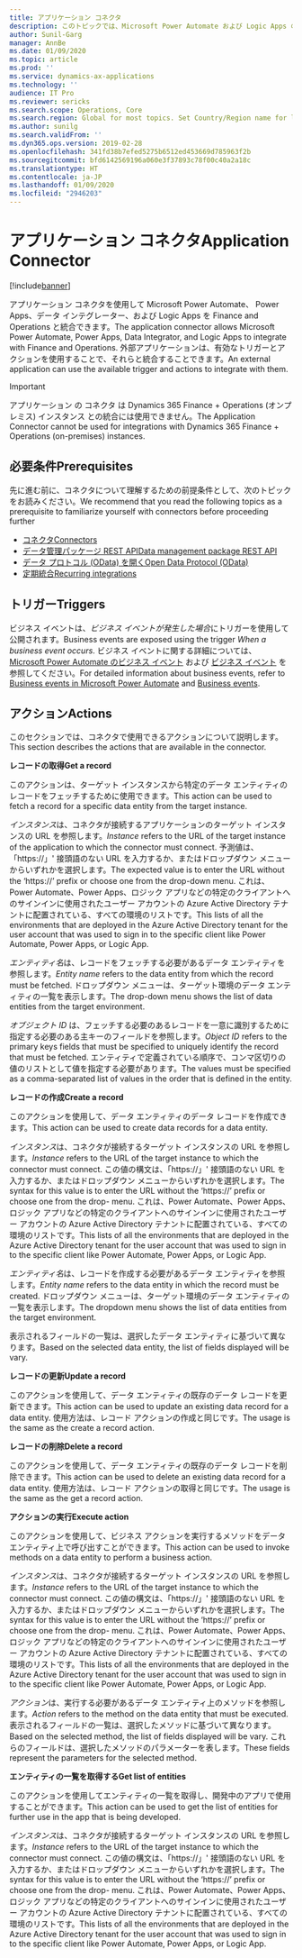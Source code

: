 ```yaml
---
title: アプリケーション コネクタ
description: このトピックでは、Microsoft Power Automate および Logic Apps のアプリケーション コネクタに関する情報を提供します。
author: Sunil-Garg
manager: AnnBe
ms.date: 01/09/2020
ms.topic: article
ms.prod: ''
ms.service: dynamics-ax-applications
ms.technology: ''
audience: IT Pro
ms.reviewer: sericks
ms.search.scope: Operations, Core
ms.search.region: Global for most topics. Set Country/Region name for localizations
ms.author: sunilg
ms.search.validFrom: ''
ms.dyn365.ops.version: 2019-02-28
ms.openlocfilehash: 341fd38b7efed5275b6512ed453669d785963f2b
ms.sourcegitcommit: bfd6142569196a060e3f37893c78f00c40a2a18c
ms.translationtype: HT
ms.contentlocale: ja-JP
ms.lasthandoff: 01/09/2020
ms.locfileid: "2946203"
---
```

# <a name="application-connector"></a><span data-ttu-id="0a5cb-103">アプリケーション コネクタ</span><span class="sxs-lookup"><span data-stu-id="0a5cb-103">Application Connector</span></span>

[!include[banner](../includes/banner.md)]

<span data-ttu-id="0a5cb-104">アプリケーション コネクタを使用して Microsoft Power Automate、 Power Apps、データ インテグレーター、および Logic Apps を Finance and Operations と統合できます。</span><span class="sxs-lookup"><span data-stu-id="0a5cb-104">The application connector allows Microsoft Power Automate, Power Apps, Data Integrator, and Logic Apps to integrate with Finance and Operations.</span></span> <span data-ttu-id="0a5cb-105">外部アプリケーションは、有効なトリガーとアクションを使用することで、それらと統合することできます。</span><span class="sxs-lookup"><span data-stu-id="0a5cb-105">An external application can use the available trigger and actions to integrate with them.</span></span>

> [!IMPORTANT]
> <span data-ttu-id="0a5cb-106">アプリケーション の コネクタ は Dynamics 365 Finance + Operations (オンプレミス) インスタンス との統合には使用できません。</span><span class="sxs-lookup"><span data-stu-id="0a5cb-106">The Application Connector cannot be used for integrations with Dynamics 365 Finance + Operations (on-premises) instances.</span></span>

## <a name="prerequisites"></a><span data-ttu-id="0a5cb-107">必要条件</span><span class="sxs-lookup"><span data-stu-id="0a5cb-107">Prerequisites</span></span>
<span data-ttu-id="0a5cb-108">先に進む前に、コネクタについて理解するための前提条件として、次のトピックをお読みください。</span><span class="sxs-lookup"><span data-stu-id="0a5cb-108">We recommend that you read the following topics as a prerequisite to familiarize yourself with connectors before proceeding further</span></span>

- [<span data-ttu-id="0a5cb-109">コネクタ</span><span class="sxs-lookup"><span data-stu-id="0a5cb-109">Connectors</span></span>](https://docs.microsoft.com/connectors/) 
- [<span data-ttu-id="0a5cb-110">データ管理パッケージ REST API</span><span class="sxs-lookup"><span data-stu-id="0a5cb-110">Data management package REST API</span></span>](https://docs.microsoft.com/dynamics365/unified-operations/dev-itpro/data-entities/data-management-api?toc=/fin-and-ops/toc.json)
- [<span data-ttu-id="0a5cb-111">データ プロトコル (OData) を開く</span><span class="sxs-lookup"><span data-stu-id="0a5cb-111">Open Data Protocol (OData)</span></span>](https://docs.microsoft.com/dynamics365/unified-operations/dev-itpro/data-entities/odata?toc=/fin-and-ops/toc.json) 
- [<span data-ttu-id="0a5cb-112">定期統合</span><span class="sxs-lookup"><span data-stu-id="0a5cb-112">Recurring integrations</span></span>](https://docs.microsoft.com/dynamics365/unified-operations/dev-itpro/data-entities/recurring-integrations?toc=/fin-and-ops/toc.json) 

## <a name="triggers"></a><span data-ttu-id="0a5cb-113">トリガー</span><span class="sxs-lookup"><span data-stu-id="0a5cb-113">Triggers</span></span>
<span data-ttu-id="0a5cb-114">ビジネス イベントは、*ビジネス イベントが発生した場合*にトリガーを使用して公開されます。</span><span class="sxs-lookup"><span data-stu-id="0a5cb-114">Business events are exposed using the trigger *When a business event occurs*.</span></span> <span data-ttu-id="0a5cb-115">ビジネス イベントに関する詳細については、 [Microsoft Power Automate のビジネス イベント](https://docs.microsoft.com/dynamics365/unified-operations/dev-itpro/business-events/business-events-flow) および [ビジネス イベント](https://docs.microsoft.com/dynamics365/unified-operations/dev-itpro/business-events/home-page) を参照してください。</span><span class="sxs-lookup"><span data-stu-id="0a5cb-115">For detailed information about business events, refer to [Business events in Microsoft Power Automate](https://docs.microsoft.com/dynamics365/unified-operations/dev-itpro/business-events/business-events-flow) and [Business events](https://docs.microsoft.com/dynamics365/unified-operations/dev-itpro/business-events/home-page).</span></span>

## <a name="actions"></a><span data-ttu-id="0a5cb-116">アクション</span><span class="sxs-lookup"><span data-stu-id="0a5cb-116">Actions</span></span>

<span data-ttu-id="0a5cb-117">このセクションでは、コネクタで使用できるアクションについて説明します。</span><span class="sxs-lookup"><span data-stu-id="0a5cb-117">This section describes the actions that are available in the connector.</span></span>

<span data-ttu-id="0a5cb-118">**レコードの取得**</span><span class="sxs-lookup"><span data-stu-id="0a5cb-118">**Get a record**</span></span>

<span data-ttu-id="0a5cb-119">このアクションは、ターゲット インスタンスから特定のデータ エンティティのレコードをフェッチするために使用できます。</span><span class="sxs-lookup"><span data-stu-id="0a5cb-119">This action can be used to fetch a record for a specific data entity from the target instance.</span></span>

<span data-ttu-id="0a5cb-120">*インスタンス*は、コネクタが接続するアプリケーションのターゲット インスタンスの URL を参照します。</span><span class="sxs-lookup"><span data-stu-id="0a5cb-120">*Instance* refers to the URL of the target instance of the application to which the connector must connect.</span></span> <span data-ttu-id="0a5cb-121">予測値は、「https://」' 接頭語のない URL を入力するか、またはドロップダウン メニューからいずれかを選択します。</span><span class="sxs-lookup"><span data-stu-id="0a5cb-121">The expected value is to enter the URL without the ‘https://’ prefix or choose one from the drop-down menu.</span></span> <span data-ttu-id="0a5cb-122">これは、Power Automate、Power Apps、ロジック アプリなどの特定のクライアントへのサインインに使用されたユーザー アカウントの Azure Active Directory テナントに配置されている、すべての環境のリストです。</span><span class="sxs-lookup"><span data-stu-id="0a5cb-122">This lists of all the environments that are deployed in the Azure Active Directory tenant for the user account that was used to sign in to the specific client like Power Automate, Power Apps, or Logic App.</span></span>

<span data-ttu-id="0a5cb-123">*エンティティ名*は、レコードをフェッチする必要があるデータ エンティティを参照します。</span><span class="sxs-lookup"><span data-stu-id="0a5cb-123">*Entity name* refers to the data entity from which the record must be fetched.</span></span> <span data-ttu-id="0a5cb-124">ドロップダウン メニューは、ターゲット環境のデータ エンティティの一覧を表示します。</span><span class="sxs-lookup"><span data-stu-id="0a5cb-124">The drop-down menu shows the list of data entities from the target environment.</span></span>

<span data-ttu-id="0a5cb-125">*オブジェクト ID* は、フェッチする必要のあるレコードを一意に識別するために指定する必要のある主キーのフィールドを参照します。</span><span class="sxs-lookup"><span data-stu-id="0a5cb-125">*Object ID* refers to the primary keys fields that must be specified to uniquely identify the record that must be fetched.</span></span> <span data-ttu-id="0a5cb-126">エンティティで定義されている順序で、コンマ区切りの値のリストとして値を指定する必要があります。</span><span class="sxs-lookup"><span data-stu-id="0a5cb-126">The values must be specified as a comma-separated list of values in the order that is defined in the entity.</span></span>

<span data-ttu-id="0a5cb-127">**レコードの作成**</span><span class="sxs-lookup"><span data-stu-id="0a5cb-127">**Create a record**</span></span>

<span data-ttu-id="0a5cb-128">このアクションを使用して、データ エンティティのデータ レコードを作成できます。</span><span class="sxs-lookup"><span data-stu-id="0a5cb-128">This action can be used to create data records for a data entity.</span></span>

<span data-ttu-id="0a5cb-129">*インスタンス*は、コネクタが接続するターゲット インスタンスの URL を参照します。</span><span class="sxs-lookup"><span data-stu-id="0a5cb-129">*Instance* refers to the URL of the target instance to which the connector must connect.</span></span> <span data-ttu-id="0a5cb-130">この値の構文は、「https://」' 接頭語のない URL を入力するか、またはドロップダウン メニューからいずれかを選択します。</span><span class="sxs-lookup"><span data-stu-id="0a5cb-130">The syntax for this value is to enter the URL without the ‘https://’ prefix or choose one from the drop- menu.</span></span> <span data-ttu-id="0a5cb-131">これは、Power Automate、Power Apps、ロジック アプリなどの特定のクライアントへのサインインに使用されたユーザー アカウントの Azure Active Directory テナントに配置されている、すべての環境のリストです。</span><span class="sxs-lookup"><span data-stu-id="0a5cb-131">This lists of all the environments that are deployed in the Azure Active Directory tenant for the user account that was used to sign in to the specific client like Power Automate, Power Apps, or Logic App.</span></span>

<span data-ttu-id="0a5cb-132">*エンティティ名*は、レコードを作成する必要があるデータ エンティティを参照します。</span><span class="sxs-lookup"><span data-stu-id="0a5cb-132">*Entity name* refers to the data entity in which the record must be created.</span></span> <span data-ttu-id="0a5cb-133">ドロップダウン メニューは、ターゲット環境のデータ エンティティの一覧を表示します。</span><span class="sxs-lookup"><span data-stu-id="0a5cb-133">The dropdown menu shows the list of data entities from the target environment.</span></span>

<span data-ttu-id="0a5cb-134">表示されるフィールドの一覧は、選択したデータ エンティティに基づいて異なります。</span><span class="sxs-lookup"><span data-stu-id="0a5cb-134">Based on the selected data entity, the list of fields displayed will be vary.</span></span>

<span data-ttu-id="0a5cb-135">**レコードの更新**</span><span class="sxs-lookup"><span data-stu-id="0a5cb-135">**Update a record**</span></span>

<span data-ttu-id="0a5cb-136">このアクションを使用して、データ エンティティの既存のデータ レコードを更新できます。</span><span class="sxs-lookup"><span data-stu-id="0a5cb-136">This action can be used to update an existing data record for a data entity.</span></span> <span data-ttu-id="0a5cb-137">使用方法は、レコード アクションの作成と同じです。</span><span class="sxs-lookup"><span data-stu-id="0a5cb-137">The usage is the same as the create a record action.</span></span>

<span data-ttu-id="0a5cb-138">**レコードの削除**</span><span class="sxs-lookup"><span data-stu-id="0a5cb-138">**Delete a record**</span></span>

<span data-ttu-id="0a5cb-139">このアクションを使用して、データ エンティティの既存のデータ レコードを削除できます。</span><span class="sxs-lookup"><span data-stu-id="0a5cb-139">This action can be used to delete an existing data record for a data entity.</span></span> <span data-ttu-id="0a5cb-140">使用方法は、レコード アクションの取得と同じです。</span><span class="sxs-lookup"><span data-stu-id="0a5cb-140">The usage is the same as the get a record action.</span></span>

<span data-ttu-id="0a5cb-141">**アクションの実行**</span><span class="sxs-lookup"><span data-stu-id="0a5cb-141">**Execute action**</span></span>

<span data-ttu-id="0a5cb-142">このアクションを使用して、ビジネス アクションを実行するメソッドをデータ エンティティ上で呼び出すことができます。</span><span class="sxs-lookup"><span data-stu-id="0a5cb-142">This action can be used to invoke methods on a data entity to perform a business action.</span></span>

<span data-ttu-id="0a5cb-143">*インスタンス*は、コネクタが接続するターゲット インスタンスの URL を参照します。</span><span class="sxs-lookup"><span data-stu-id="0a5cb-143">*Instance* refers to the URL of the target instance to which the connector must connect.</span></span> <span data-ttu-id="0a5cb-144">この値の構文は、「https://」' 接頭語のない URL を入力するか、またはドロップダウン メニューからいずれかを選択します。</span><span class="sxs-lookup"><span data-stu-id="0a5cb-144">The syntax for this value is to enter the URL without the ‘https://’ prefix or choose one from the drop- menu.</span></span> <span data-ttu-id="0a5cb-145">これは、Power Automate、Power Apps、ロジック アプリなどの特定のクライアントへのサインインに使用されたユーザー アカウントの Azure Active Directory テナントに配置されている、すべての環境のリストです。</span><span class="sxs-lookup"><span data-stu-id="0a5cb-145">This lists of all the environments that are deployed in the Azure Active Directory tenant for the user account that was used to sign in to the specific client like Power Automate, Power Apps, or Logic App.</span></span>

<span data-ttu-id="0a5cb-146">*アクション*は、実行する必要があるデータ エンティティ上のメソッドを参照します。</span><span class="sxs-lookup"><span data-stu-id="0a5cb-146">*Action* refers to the method on the data entity that must be executed.</span></span> <span data-ttu-id="0a5cb-147">表示されるフィールドの一覧は、選択したメソッドに基づいて異なります。</span><span class="sxs-lookup"><span data-stu-id="0a5cb-147">Based on the selected method, the list of fields displayed will be vary.</span></span> <span data-ttu-id="0a5cb-148">これらのフィールドは、選択したメソッドのパラメーターを表します。</span><span class="sxs-lookup"><span data-stu-id="0a5cb-148">These fields represent the parameters for the selected method.</span></span>

<span data-ttu-id="0a5cb-149">**エンティティの一覧を取得する**</span><span class="sxs-lookup"><span data-stu-id="0a5cb-149">**Get list of entities**</span></span>

<span data-ttu-id="0a5cb-150">このアクションを使用してエンティティの一覧を取得し、開発中のアプリで使用することができます。</span><span class="sxs-lookup"><span data-stu-id="0a5cb-150">This action can be used to get the list of entities for further use in the app that is being developed.</span></span>

<span data-ttu-id="0a5cb-151">*インスタンス*は、コネクタが接続するターゲット インスタンスの URL を参照します。</span><span class="sxs-lookup"><span data-stu-id="0a5cb-151">*Instance* refers to the URL of the target instance to which the connector must connect.</span></span> <span data-ttu-id="0a5cb-152">この値の構文は、「https://」' 接頭語のない URL を入力するか、またはドロップダウン メニューからいずれかを選択します。</span><span class="sxs-lookup"><span data-stu-id="0a5cb-152">The syntax for this value is to enter the URL without the ‘https://’ prefix or choose one from the drop- menu.</span></span> <span data-ttu-id="0a5cb-153">これは、Power Automate、Power Apps、ロジック アプリなどの特定のクライアントへのサインインに使用されたユーザー アカウントの Azure Active Directory テナントに配置されている、すべての環境のリストです。</span><span class="sxs-lookup"><span data-stu-id="0a5cb-153">This lists of all the environments that are deployed in the Azure Active Directory tenant for the user account that was used to sign in to the specific client like Power Automate, Power Apps, or Logic App.</span></span>
